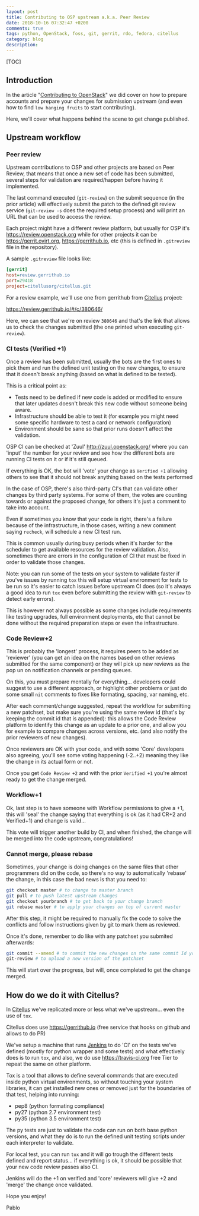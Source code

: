 ```yaml
---
layout: post
title: Contributing to OSP upstream a.k.a. Peer Review
date: 2018-10-16 07:32:47 +0200
comments: true
tags: python, OpenStack, foss, git, gerrit, rdo, fedora, citellus
category: blog
description:
---
```


[TOC]

## Introduction
In the article "[Contributing to OpenStack]({filename}2016-07-21-contributing-to-openstack.markdown)" we did cover on how to prepare accounts and prepare your changes for submission upstream (and even how to find `low hanging fruits` to start contributing).

Here, we'll cover what happens behind the scene to get change published.

## Upstream workflow

### Peer review

Upstream contributions to OSP and other projects are based on Peer Review, that means that once a new set of code has been submitted, several steps for validation are required/happen before having it implemented.

The last command executed (`git-review`) on the submit sequence (in the prior article) will effectively submit the patch to the defined git review service (`git-review -s` does the required setup process) and will print an URL that can be used to access the review.

Each project might have a different review platform, but usually for OSP it's <https://review.openstack.org> while for other projects it can be <https://gerrit.ovirt.org>, <https://gerrithub.io>, etc (this is defined in `.gitreview` file in the repository).

A sample `.gitreview` file looks like:

~~~ini
[gerrit]
host=review.gerrithub.io
port=29418
project=citellusorg/citellus.git
~~~

For a review example, we'll use one from gerrithub from [Citellus](https://citellus.org) project:

<https://review.gerrithub.io/#/c/380646/>

Here, we can see that we're on review `380646` and that's the link that allows us to check the changes submitted (the one printed when executing `git-review`).

### CI tests (Verified +1)

Once a review has been submitted, usually the bots are the first ones to pick them and run the defined unit testing on the new changes, to ensure that it doesn't break anything (based on what is defined to be tested).

This is a critical point as:

- Tests need to be defined if new code is added or modified to ensure that later updates doesn't break this new code without someone being aware.
- Infrastructure should be able to test it (for example you might need some specific hardware to test a card or network configuration)
- Environment should be sane so that prior runs doesn't affect the validation.

OSP CI can be checked at 'Zuul' <http://zuul.openstack.org/> where you can 'input' the number for your review and see how the different bots are running CI tests on it or if it's still queued.

If everything is OK, the bot will 'vote' your change as `Verified +1` allowing others to see that it should not break anything based on the tests performed

In the case of OSP, there's also third-party CI's that can validate other changes by third party systems. For some of them, the votes are counting towards or against the proposed change, for others it's just a comment to take into account.

Even if sometimes you know that your code is right, there's a failure because of the infrastructure, in those cases, writing a new comment saying `recheck`, will schedule a new CI test run.

This is common usually during busy periods when it's harder for the scheduler to get available resources for the review validation. Also, sometimes there are errors in the configuration of CI that must be fixed in order to validate those changes.

Note: you can run some of the tests on your system to validate faster if you've issues by running `tox` this will setup virtual environment for tests to be run so it's easier to catch issues before upstream CI does (so it's always a good idea to run `tox` even before submitting the review with `git-review` to detect early errors).

This is however not always possible as some changes include requirements like testing upgrades, full environment deployments, etc that cannot be done without the required preparation steps or even the infrastructure.

### Code Review+2

This is probably the 'longest' process, it requires peers to be added as 'reviewer' (you can get an idea on the names based on other reviews submitted for the same component) or they will pick up new reviews as the pop un on notification channels or pending queues.

On this, you must prepare mentally for everything... developers could suggest to use a different approach, or highlight other problems or just do some small `nit` comments to fixes like formating, spacing, var naming, etc.

After each comment/change suggested, repeat the workflow for submitting a new patchset, but make sure you're using the same review id (that's by keeping the commit id that is appended): this allows the Code Review platform to identify this change as an update to a prior one, and allow you for example to compare changes across versions, etc. (and also notify the prior reviewers of new changes).

Once reviewers are OK with your code, and with some 'Core' developers also agreeing, you'll see some voting happening (-2..+2) meaning they like the change in its actual form or not.

Once you get `Code Review +2` and with the prior `Verified +1` you're almost ready to get the change merged.

### Workflow+1

Ok, last step is to have someone with Workflow permissions to give a +1, this will 'seal' the change saying that everything is ok (as it had CR+2 and Verified+1) and change is valid...

This vote will trigger another build by CI, and when finished, the change will be merged into the code upstream, congratulations!

### Cannot merge, please rebase

Sometimes, your change is doing changes on the same files that other programmers did on the code, so there's no way to automatically 'rebase' the change, in this case the bad news is that you need to:

~~~sh
git checkout master # to change to master branch
git pull # to push latest upstream changes
git checkout yourbranch # to get back to your change branch
git rebase master # to apply your changes on top of current master
~~~

After this step, it might be required to manually fix the code to solve the conflicts and follow instructions given by git to mark them as reviewed.

Once it's done, remember to do like with any patchset you submited afterwards:

~~~sh
git commit --amend # to commit the new changes on the same commit Id you used
git-review # to upload a new version of the patchset
~~~

This will start over the progress, but will, once completed to get the change merged.

## How do we do it with Citellus?

In [Citellus](https://citellus.org/) we've replicated more or less what we've upstream... even the use of `tox`.

Citellus does use <https://gerrithub.io> (free service that hooks on github and allows to do PR)

We've setup a machine that runs [Jenkins]({filename}2017-08-17-Jenkins-for-running-CI-tests.markdown) to do 'CI' on the tests we've defined (mostly for python wrapper and some tests) and what effectively does is to run `tox`, and also, we do use <https://travis-ci.org> free Tier to repeat the same on other platform.

Tox is a tool that allows to define several commands that are executed inside python virtual environments, so without touching your system libraries, it can get installed new ones or removed just for the boundaries of that test, helping into running:

- pep8 (python formating compliance)
- py27 (python 2.7 environment test)
- py35 (python 3.5 environment test)

The py tests are just to validate the code can run on both base python versions, and what they do is to run the defined unit testing scripts under each interpreter to validate.

For local test, you can run `tox` and it will go trough the different tests defined and report status... if everything is ok, it should be possible that your new code review passes also CI.

Jenkins will do the +1 on verified and 'core' reviewers will give +2 and 'merge' the change once validated.

Hope you enjoy!

Pablo
